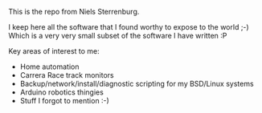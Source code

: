 This is the repo from Niels Sterrenburg.

I keep here all the software that I found worthy to expose to the world ;-)
Which is a very very small subset of the software I have written :P

Key areas of interest to me:
- Home automation 
- Carrera Race track monitors
- Backup/network/install/diagnostic scripting for my BSD/Linux systems
- Arduino robotics thingies
- Stuff I forgot to mention :-)
